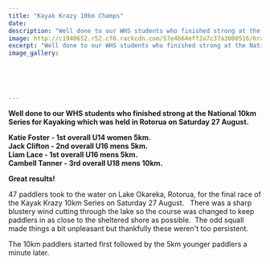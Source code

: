 ```yaml
---
title: "Kayak Krazy 10km Champs"
date: 
description: "Well done to our WHS students who finished strong at the National 10km Series for Kayaking which was held in Rotorua on Saturday 27 August."
image: http://c1940652.r52.cf0.rackcdn.com/57e4b64eff2a7c37a3000516/Krazy-Kayak-champs-photo-I-used-for-web-Aug-2016.jpg
excerpt: "Well done to our WHS students who finished strong at the National 10km Series for Kayaking which was held in Rotorua on Saturday 27 August."
image_gallery:
    
    
    
    
    
---
```


<p><strong>Well done to our WHS students who finished strong at the National 10km Series for Kayaking which was held in Rotorua on Saturday 27 August.</strong></p>
<p><strong>Katie Foster - 1st overall U14 women 5km.</strong><br /><strong>Jack Clifton - 2nd overall U16 mens 5km.</strong><br /><strong>Liam Lace - 1st overall U16 mens 5km.</strong><br /><strong>Cambell Tanner - 3rd overall U18 mens 10km.</strong></p>
<div class="text_exposed_show">
<p><strong>Great results!</strong></p>
<p>47 paddlers took to the water on Lake Okareka, Rotorua, for the final race of the Kayak Krazy 10km Series on Saturday 27 August. &nbsp; There was a sharp blustery wind cutting through the lake so the course was changed to keep paddlers in as close to the sheltered shore as possible. &nbsp;The odd squall made things a bit unpleasant but thankfully these weren't too persistent.&nbsp;</p>
<p>The 10km paddlers started first followed by the 5km younger paddlers a minute later.&nbsp;</p>
</div>

